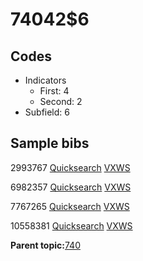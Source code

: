 # 74042$6

## Codes

-   Indicators
    -   First: 4
    -   Second: 2
-   Subfield: 6

## Sample bibs

2993767 [Quicksearch](https://search.library.yale.edu/catalog/2993767) [VXWS](http://prodorbis.library.yale.edu:7014/vxws/GetHoldingsService?bibId=2993767)

6982357 [Quicksearch](https://search.library.yale.edu/catalog/6982357) [VXWS](http://prodorbis.library.yale.edu:7014/vxws/GetHoldingsService?bibId=6982357)

7767265 [Quicksearch](https://search.library.yale.edu/catalog/7767265) [VXWS](http://prodorbis.library.yale.edu:7014/vxws/GetHoldingsService?bibId=7767265)

10558381 [Quicksearch](https://search.library.yale.edu/catalog/10558381) [VXWS](http://prodorbis.library.yale.edu:7014/vxws/GetHoldingsService?bibId=10558381)

**Parent topic:**[740](../../tags/740/740.md)


